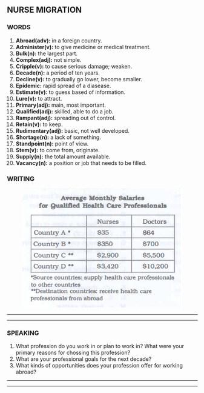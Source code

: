 ## NURSE MIGRATION

### WORDS

1. **Abroad(adv):** in a foreign country.
2. **Administer(v):** to give medicine or medical treatment.
3. **Bulk(n):** the largest part.
4. **Complex(adj):** not simple.
5. **Cripple(v):** to cause serious damage; weaken.
6. **Decade(n):** a period of ten years.
7. **Decline(v):** to gradually go lower, become smaller.
8. **Epidemic:** rapid spread of a diasease. 
9. **Estimate(v):** to guess based of information.
10. **Lure(v):** to attract. 
11. **Primary(adj):** main, most important.
12. **Qualified(adj):** skilled, able to do a job.
13. **Rampant(adj):** spreading out of control.
14. **Retain(v):** to keep.
15. **Rudimentary(adj):** basic, not well developed.
16. **Shortage(n):** a lack of something.
17. **Standpoint(n):** point of view.
18. **Stem(v):** to come from, originate.
19. **Supply(n):** the total amount available.
20. **Vacancy(n):** a position or job that needs to be filled.

### WRITING

<center>
<img src="/assets/images/barron_words/unit5/part1_writing.png">
</center>

---



---

### SPEAKING

1. What profession do you work in or plan to work in? What were your primary reasons for chossing this profession?
2. What are your professional goals for the next decade?
3. What kinds of opportunities does your profession offer for working abroad?

---



---
